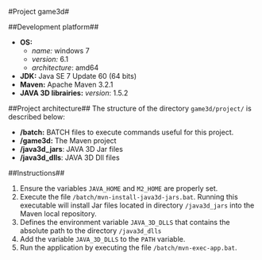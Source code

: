 #Project game3d#

##Development platform##

- **OS:** 
	- *name:* windows 7
	- *version:* 6.1
	- *architecture*: amd64
- **JDK:** Java SE 7 Update 60 (64 bits)
- **Maven:** Apache Maven 3.2.1
- **JAVA 3D librairies:** *version*: 1.5.2

##Project architecture##
The structure of the directory `game3d/project/` is described below:

- **/batch:** BATCH files to execute commands useful for this project.
-   **/game3d:** The Maven project
-   **/java3d_jars**: JAVA 3D Jar files
-   **/java3d_dlls**: JAVA 3D Dll files

##Instructions##

1. Ensure the variables `JAVA_HOME` and `M2_HOME` are properly set.
2. Execute the file `/batch/mvn-install-java3d-jars.bat`. Running this executable will install Jar files located in directory `/java3d_jars` into the Maven local repository.
3. Defines the environment variable `JAVA_3D_DLLS` that contains the absolute path to the directory `/java3d_dlls`
4. Add the variable `JAVA_3D_DLLS` to the `PATH` variable.
5. Run the application by executing the file `/batch/mvn-exec-app.bat`.
 




 

